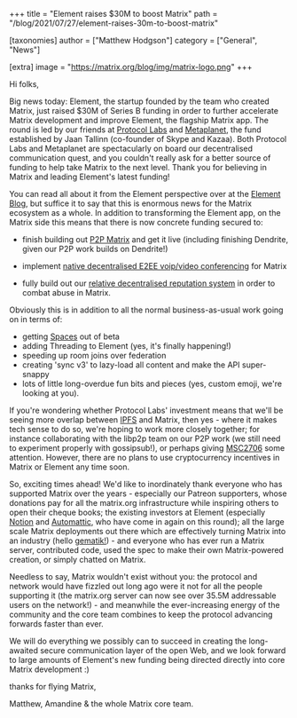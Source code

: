 +++
title = "Element raises $30M to boost Matrix"
path = "/blog/2021/07/27/element-raises-30m-to-boost-matrix"

[taxonomies]
author = ["Matthew Hodgson"]
category = ["General", "News"]

[extra]
image = "https://matrix.org/blog/img/matrix-logo.png"
+++

Hi folks,

Big news today: Element, the startup founded by the team who created Matrix,
just raised $30M of Series B funding in order to further accelerate Matrix
development and improve Element, the flagship Matrix app. The round is led by
our friends at [Protocol Labs](https://protocol.ai) and [Metaplanet](https://metaplanet.com),
the fund established by Jaan Tallinn (co-founder of
Skype and Kazaa).  Both Protocol Labs and Metaplanet are spectacularly on
board our decentralised communication quest, and you couldn't really ask for
a better source of funding to help take Matrix to the next level.  Thank you
for believing in Matrix and leading Element's latest funding!

You can read all about it from the Element perspective over at the
[Element Blog](https://element.io/blog/element-raises-30m-as-matrix-explodes),
but suffice it to say that this is enormous news for the Matrix ecosystem as a
whole.  In addition to transforming the Element app, on the Matrix side this
means that there is now concrete funding secured to:

 * finish building out [P2P Matrix](https://matrix.org/blog/2021/05/06/introducing-the-pinecone-overlay-network)
   and get it live (including finishing Dendrite, given our P2P work builds on Dendrite!)

 * implement [native decentralised E2EE voip/video conferencing](https://twitter.com/matrixdotorg/status/1419820122143961093) for Matrix

 * fully build out our
   [relative decentralised reputation system](https://matrix.org/blog/2020/10/19/combating-abuse-in-matrix-without-backdoors)
   in order to combat abuse in Matrix.

Obviously this is in addition to all the normal business-as-usual work going
on in terms of:

 * getting [Spaces](https://element.io/blog/spaces-the-next-frontier/) out of beta
 * adding Threading to Element (yes, it's finally happening!)
 * speeding up room joins over federation
 * creating 'sync v3' to lazy-load all content and make the API super-snappy
 * lots of little long-overdue fun bits and pieces (yes, custom emoji, we're looking at you).

If you're wondering whether Protocol Labs' investment means that we'll be
seeing more overlap between [IPFS](https://ipfs.io) and Matrix, then yes -
where it makes tech sense to do so, we're hoping to work more closely
together; for instance collaborating with the libp2p team on our P2P work
(we still need to experiment properly with gossipsub!), or perhaps giving
[MSC2706](https://github.com/matrix-org/matrix-doc/blob/travis/msc/ipfs/proposals/2706-IPFS.md)
some attention.  However, there are no plans to use cryptocurrency incentives
in Matrix or Element any time soon.

So, exciting times ahead!  We'd like to inordinately thank everyone who has
supported Matrix over the years - especially our Patreon supporters, whose
donations pay for all the matrix.org infrastructure while inspiring others to
open their cheque books; the existing investors at Element (especially [Notion](https://notion.vc)
and [Automattic](https://automattic.com), who have come in again on this round); all the large scale
Matrix deployments out there which are effectively turning Matrix into an
industry (hello [gematik!](https://matrix.org/blog/2021/07/21/germanys-national-healthcare-system-adopts-matrix)) -
and everyone who has ever run a Matrix server, contributed code, used the
spec to make their own Matrix-powered creation, or simply chatted on Matrix.

Needless to say, Matrix wouldn't exist without you: the protocol and network
would have fizzled out long ago were it not for all the people supporting it
(the matrix.org server can now see over 35.5M addressable users on the
network!) - and meanwhile the ever-increasing energy of the community and the
core team combines to keep the protocol advancing forwards faster than ever.

We will do everything we possibly can to succeed in creating the long-awaited
secure communication layer of the open Web, and we look forward to large
amounts of Element's new funding being directed directly into core Matrix
development :)

thanks for flying Matrix,

Matthew, Amandine & the whole Matrix core team.
